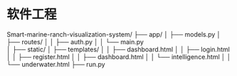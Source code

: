 # 软件工程

Smart-marine-ranch-visualization-system/
├── app/
│   ├── models.py
│   ├── routes/
│   │   ├── auth.py
│   │   └── main.py         
│   ├── static/
│   ├── templates/
│   │   ├── dashboard.html
│   │   ├── login.html
│   │   ├── register.html
│   │   ├── dashboard.html
│   │   └── intelligence.html
│   │   └── underwater.html
├── run.py

